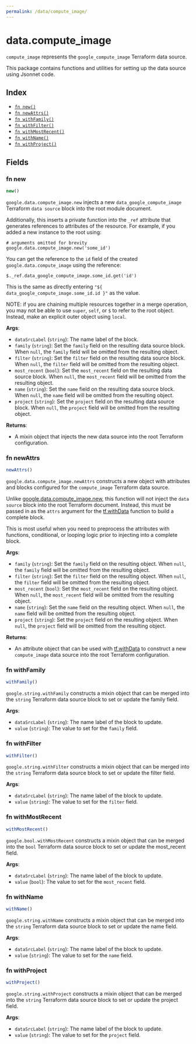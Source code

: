 ```yaml
---
permalink: /data/compute_image/
---
```


# data.compute_image

`compute_image` represents the `google_compute_image` Terraform data source.



This package contains functions and utilities for setting up the data source using Jsonnet code.


## Index

* [`fn new()`](#fn-new)
* [`fn newAttrs()`](#fn-newattrs)
* [`fn withFamily()`](#fn-withfamily)
* [`fn withFilter()`](#fn-withfilter)
* [`fn withMostRecent()`](#fn-withmostrecent)
* [`fn withName()`](#fn-withname)
* [`fn withProject()`](#fn-withproject)

## Fields

### fn new

```ts
new()
```


`google.data.compute_image.new` injects a new `data_google_compute_image` Terraform `data source`
block into the root module document.

Additionally, this inserts a private function into the `_ref` attribute that generates references to attributes of the
resource. For example, if you added a new instance to the root using:

    # arguments omitted for brevity
    google.data.compute_image.new('some_id')

You can get the reference to the `id` field of the created `google.data.compute_image` using the reference:

    $._ref.data_google_compute_image.some_id.get('id')

This is the same as directly entering `"${ data_google_compute_image.some_id.id }"` as the value.

NOTE: if you are chaining multiple resources together in a merge operation, you may not be able to use `super`, `self`,
or `$` to refer to the root object. Instead, make an explicit outer object using `local`.

**Args**:
  - `dataSrcLabel` (`string`): The name label of the block.
  - `family` (`string`): Set the `family` field on the resulting data source block. When `null`, the `family` field will be omitted from the resulting object.
  - `filter` (`string`): Set the `filter` field on the resulting data source block. When `null`, the `filter` field will be omitted from the resulting object.
  - `most_recent` (`bool`): Set the `most_recent` field on the resulting data source block. When `null`, the `most_recent` field will be omitted from the resulting object.
  - `name` (`string`): Set the `name` field on the resulting data source block. When `null`, the `name` field will be omitted from the resulting object.
  - `project` (`string`): Set the `project` field on the resulting data source block. When `null`, the `project` field will be omitted from the resulting object.

**Returns**:
- A mixin object that injects the new data source into the root Terraform configuration.


### fn newAttrs

```ts
newAttrs()
```


`google.data.compute_image.newAttrs` constructs a new object with attributes and blocks configured for the `compute_image`
Terraform data source.

Unlike [google.data.compute_image.new](#fn-new), this function will not inject the `data source`
block into the root Terraform document. Instead, this must be passed in as the `attrs` argument for the
[tf.withData](https://github.com/tf-libsonnet/core/tree/main/docs#fn-withdata) function to build a complete block.

This is most useful when you need to preprocess the attributes with functions, conditional, or looping logic prior to
injecting into a complete block.

**Args**:
  - `family` (`string`): Set the `family` field on the resulting object. When `null`, the `family` field will be omitted from the resulting object.
  - `filter` (`string`): Set the `filter` field on the resulting object. When `null`, the `filter` field will be omitted from the resulting object.
  - `most_recent` (`bool`): Set the `most_recent` field on the resulting object. When `null`, the `most_recent` field will be omitted from the resulting object.
  - `name` (`string`): Set the `name` field on the resulting object. When `null`, the `name` field will be omitted from the resulting object.
  - `project` (`string`): Set the `project` field on the resulting object. When `null`, the `project` field will be omitted from the resulting object.

**Returns**:
  - An attribute object that can be used with [tf.withData](https://github.com/tf-libsonnet/core/tree/main/docs#fn-withdata) to construct a new `compute_image` data source into the root Terraform configuration.


### fn withFamily

```ts
withFamily()
```

`google.string.withFamily` constructs a mixin object that can be merged into the `string`
Terraform data source block to set or update the family field.



**Args**:
  - `dataSrcLabel` (`string`): The name label of the block to update.
  - `value` (`string`): The value to set for the `family` field.


### fn withFilter

```ts
withFilter()
```

`google.string.withFilter` constructs a mixin object that can be merged into the `string`
Terraform data source block to set or update the filter field.



**Args**:
  - `dataSrcLabel` (`string`): The name label of the block to update.
  - `value` (`string`): The value to set for the `filter` field.


### fn withMostRecent

```ts
withMostRecent()
```

`google.bool.withMostRecent` constructs a mixin object that can be merged into the `bool`
Terraform data source block to set or update the most_recent field.



**Args**:
  - `dataSrcLabel` (`string`): The name label of the block to update.
  - `value` (`bool`): The value to set for the `most_recent` field.


### fn withName

```ts
withName()
```

`google.string.withName` constructs a mixin object that can be merged into the `string`
Terraform data source block to set or update the name field.



**Args**:
  - `dataSrcLabel` (`string`): The name label of the block to update.
  - `value` (`string`): The value to set for the `name` field.


### fn withProject

```ts
withProject()
```

`google.string.withProject` constructs a mixin object that can be merged into the `string`
Terraform data source block to set or update the project field.



**Args**:
  - `dataSrcLabel` (`string`): The name label of the block to update.
  - `value` (`string`): The value to set for the `project` field.
